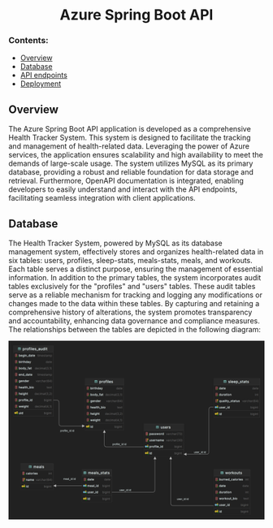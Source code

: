 <h1 align="center">
  Azure Spring Boot API
</h1>

### Contents:
  - [Overview](#overview)
  - [Database](#database)
  - [API endpoints](#api-endpoints)
  - [Deployment](#deployment)

## Overview
The Azure Spring Boot API application is developed as a comprehensive Health Tracker System. This system is designed to facilitate the tracking and management of health-related data. Leveraging the power of Azure services, the application ensures scalability and high availability to meet the demands of large-scale usage. The system utilizes MySQL as its primary database, providing a robust and reliable foundation for data storage and retrieval. Furthermore, OpenAPI documentation is integrated, enabling developers to easily understand and interact with the API endpoints, facilitating seamless integration with client applications.

## Database
The Health Tracker System, powered by MySQL as its database management system, effectively stores and organizes health-related data in six tables: users, profiles, sleep-stats, meals-stats, meals, and workouts. Each table serves a distinct purpose, ensuring the management of essential information. In addition to the primary tables, the system incorporates audit tables exclusively for the "profiles" and "users" tables. These audit tables serve as a reliable mechanism for tracking and logging any modifications or changes made to the data within these tables. By capturing and retaining a comprehensive history of alterations, the system promotes transparency and accountability, enhancing data governance and compliance measures. The relationships between the tables are depicted in the following diagram:

<img alt="image" src="https://github.com/KristiyanBogdanov/Azure-Spring-Boot-API/blob/main/documentation/db-relationships.png">
